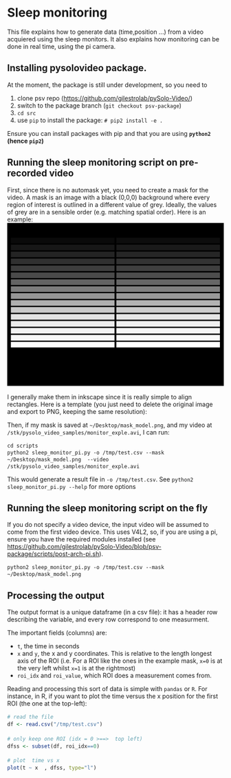Sleep monitoring
==========================

This file explains how to generate data (time,position ...) from a video acquiered using the sleep monitors.
It also explains how monitoring can be done in real time, using the pi camera.

Installing pysolovideo package.
---------------------------------

At the moment, the package is still under development, so you need to

1. clone psv repo (https://github.com/gilestrolab/pySolo-Video/)
2. switch to the package branch (`git checkout psv-package`)
3. `cd src`
4. use `pip` to install the package: `# pip2 install -e .`

Ensure you can install packages with pip and that you are using **`python2` (hence `pip2`)**

Running the sleep monitoring script on pre-recorded video
-------------------------------------------------------------

First, since there is no automask yet, you need to create a mask for the video.
A mask is an image with a black (0,0,0) background where every region of interest is outlined in a different value of grey.
Ideally, the values of grey are in a sensible order (e.g. matching spatial order).
Here is an example:
![alt text](./mask_model.png)

I generally make them in inkscape since it is really simple to align rectangles.
Here is a template (you just need to delete the original image and export to PNG, keeping the same resolution):


Then, if my mask is saved at `~/Desktop/mask_model.png`, and my video at `/stk/pysolo_video_samples/monitor_exple.avi`, I can run:

```
cd scripts
python2 sleep_monitor_pi.py -o /tmp/test.csv --mask ~/Desktop/mask_model.png  --video /stk/pysolo_video_samples/monitor_exple.avi
```

This would generate a result file in `-o /tmp/test.csv`.
See `python2 sleep_monitor_pi.py --help` for more options



Running the sleep monitoring script on the fly
-------------------------------------------------------------

If you do not specify a video device, the input video will be assumed to come from the first video device.
This uses V4L2, so, if you are using a pi, ensure you have the required modules installed (see https://github.com/gilestrolab/pySolo-Video/blob/psv-package/scripts/post-arch-pi.sh).

```
python2 sleep_monitor_pi.py -o /tmp/test.csv --mask ~/Desktop/mask_model.png
```

Processing the output
-------------------------------------------------

The output format is a unique dataframe (in a csv file):
it has a header row describing the variable, and every row correspond to one measurment.

The important fields (columns) are:

* `t`, the time in seconds
* `x` and `y`, the x and y coordinates. This is relative to the length longest axis of the ROI (i.e. For a ROI like the ones in the example mask, `x=0` is at the very left whilst `x=1` is at the rightmost)
* `roi_idx` and `roi_value`, which ROI does a measurement comes from.


Reading and processing this sort of data is simple with `pandas` or `R`.
For instance, in R, if you want to plot the time versus the x position for the first ROI (the one at the top-left):

```R
# read the file
df <- read.csv("/tmp/test.csv")

# only keep one ROI (idx = 0 >==>  top left)
dfss <- subset(df, roi_idx==0)

# plot  time vs x
plot(t ~ x  , dfss, type="l")
```

